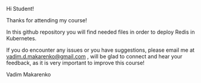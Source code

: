 Hi Student!

Thanks for attending my course!

In this github repository you will find needed files in order to deploy Redis in Kubernetes.

If you do encounter any issues or you have suggestions, please email me at vadim.d.makarenko@gmail.com , will be glad to connect and hear your feedback, as it is very important to improve this course!

Vadim Makarenko
